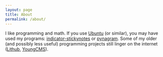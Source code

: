 ```yaml
---
layout: page
title: About
permalink: /about/
---
```


I like programming and math. If you use [Ubuntu][] (or similar), you may have used my programs: [indicator-stickynotes] or [pynagram]. Some of my older (and possibly less useful) programming projects still linger on the internet ([Lithub], [YoungCMS]).

[ubuntu]: http://www.ubuntu.com
[indicator-stickynotes]: http://www.launchpad.net/indicator-stickynotes
[pynagram]: http://www.launchpad.net/pynagram
[lithub]: http://www.github.com/umangv/lithub
[youngcms]: http://www.launchpad.net/youngcms
